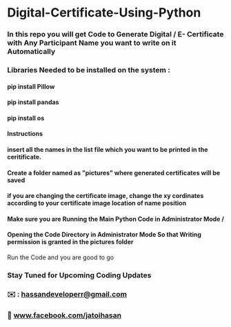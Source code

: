 # Digital-Certificate-Using-Python 

### In this repo you will get Code to Generate Digital /  E- Certificate with Any Participant Name you want to write on it Automatically
### Libraries Needed to be installed on the system : 
#### pip install Pillow
#### pip install pandas
#### pip install os

#### Instructions 

#### insert all the names in the list file which you want to be printed in the ceritificate.
#### Create a folder named as "pictures" where generated certificates will be saved
#### if you are changing the certificate image, change the xy cordinates according to your certificate image location of name position

#### Make sure you are Running the Main Python Code in Administrator Mode / 
#### Opening the Code Directory in Administrator Mode So that Writing permission is granted in the pictures folder

Run the Code and you are good to go



### Stay Tuned for Upcoming Coding Updates
### ✉️ : hassandeveloperr@gmail.com
### 👋 www.facebook.com/jatoihasan
